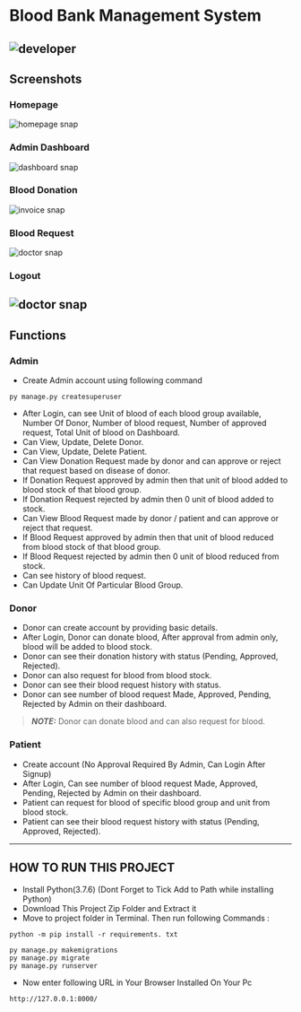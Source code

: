 # Blood Bank Management System
![developer](https://img.shields.io/badge/Developed%20By%20%3A-TY_IT_SE_Group4-red)
---
## Screenshots
### Homepage
![homepage snap](https://lh5.googleusercontent.com/O05ywim9Vv-zjqxb7pVWgOrkG9NkdMji_0YkOWUDH8tRbiGI8HAbbi-PutOtObtTwYw5tjThqBeUR-1Fz0bpcR8oBL3yCcls4FDRMYyb2s2Nhla1F5dPUV8TGPe30LO4gbxIGqBS)
### Admin Dashboard
![dashboard snap](https://lh4.googleusercontent.com/izLnc6XtnOG0e1R9yJjP14cSn2il5tj2SmwqPf1F67MnxMU2NYl_DTwOvcFUrONSVmoGbKjvIMo-nMa4iSsRgDjbYz-v3cQ-6xyEZpuXsaD_ruX-MREG4ixswfIl2yGQXIajxMVj)
### Blood Donation 
![invoice snap](https://lh6.googleusercontent.com/LdEBnraKENwDiVJVYxiO7qOtngaOgISAfo2Vo3z8ldOXkyxNJoWanY6CwascoTEL_UyaCQ7ev7Oy_SO81xuy0auNK6CCzznQX-7zpyM0yxH3IyeHp0Ms_efUl8F6eF_uFJAfZFOM)
### Blood Request
![doctor snap](https://lh4.googleusercontent.com/iscCLmSH1m8rnJy-pRUdt5IHAs55wuQtCRZZfSiTymyxh4KKrLlwr4Bck0y9CIR8gw0I8FNhx_ICO1eFkAQU10jU4XSyA1zQ9PbWv9gYA0mCp9VQAKuK5NEMkbOyDF42S1fbNbaE)
### Logout
![doctor snap](https://lh6.googleusercontent.com/GHy7D0uyKS-FJ_Qi8XQOpgSgrn2XI6Uw3LhklxokdmdDM4C0PAOh4e8FQku8DrwPOWy6d6qqepQ83egzV5smn39rVf5VE-D0MfN2gAop8H9g8lQAoFh8lQZFBD4-L2tKaysH-FWv)
---
## Functions

### Admin
- Create Admin account using following command
```
py manage.py createsuperuser
```
- After Login, can see Unit of blood of each blood group available, Number Of Donor, Number of blood request, Number of approved request, Total Unit of blood on Dashboard.
- Can View, Update, Delete Donor.
- Can View, Update, Delete Patient.
- Can View Donation Request made by donor and can approve or reject that request based on disease of donor.
- If Donation Request approved by admin then that unit of blood added to blood stock of that blood group.
- If Donation Request rejected by admin then 0 unit of blood added to stock.
- Can View Blood Request made by donor / patient and can approve or reject that request.
- If Blood Request approved by admin then that unit of blood reduced from blood stock of that blood group.
- If Blood Request rejected by admin then 0 unit of blood reduced from stock.
- Can see history of blood request.
- Can Update Unit Of Particular Blood Group.


### Donor
- Donor can create account by providing basic details.
- After Login, Donor can donate blood, After approval from admin only, blood will be added to blood stock.
- Donor can see their donation history with status (Pending, Approved, Rejected).
- Donor can also request for blood from blood stock.
- Donor can see their blood request history with status.
- Donor can see number of blood request Made, Approved, Pending, Rejected by Admin on their dashboard.
> **_NOTE:_**  Donor can donate blood and can also request for blood.





### Patient
- Create account (No Approval Required By Admin, Can Login After Signup)
- After Login, Can see number of blood request Made, Approved, Pending, Rejected by Admin on their dashboard.
- Patient can request for blood of specific blood group and unit from blood stock.
- Patient can see their blood request history with status (Pending, Approved, Rejected).

---

## HOW TO RUN THIS PROJECT
- Install Python(3.7.6) (Dont Forget to Tick Add to Path while installing Python)
- Download This Project Zip Folder and Extract it
- Move to project folder in Terminal. Then run following Commands :

```
python -m pip install -r requirements. txt
```

```
py manage.py makemigrations
py manage.py migrate
py manage.py runserver
```
- Now enter following URL in Your Browser Installed On Your Pc
```
http://127.0.0.1:8000/
```